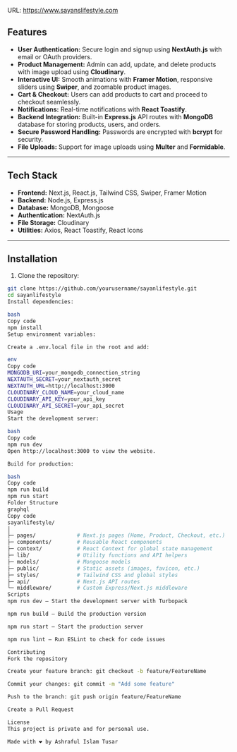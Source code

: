 URL: https://www.sayanslifestyle.com


## Features

- **User Authentication:** Secure login and signup using **NextAuth.js** with email or OAuth providers.  
- **Product Management:** Admin can add, update, and delete products with image upload using **Cloudinary**.  
- **Interactive UI:** Smooth animations with **Framer Motion**, responsive sliders using **Swiper**, and zoomable product images.  
- **Cart & Checkout:** Users can add products to cart and proceed to checkout seamlessly.  
- **Notifications:** Real-time notifications with **React Toastify**.  
- **Backend Integration:** Built-in **Express.js** API routes with **MongoDB** database for storing products, users, and orders.  
- **Secure Password Handling:** Passwords are encrypted with **bcrypt** for security.  
- **File Uploads:** Support for image uploads using **Multer** and **Formidable**.

---

## Tech Stack

- **Frontend:** Next.js, React.js, Tailwind CSS, Swiper, Framer Motion  
- **Backend:** Node.js, Express.js  
- **Database:** MongoDB, Mongoose  
- **Authentication:** NextAuth.js  
- **File Storage:** Cloudinary  
- **Utilities:** Axios, React Toastify, React Icons

---

## Installation

1. Clone the repository:

```bash
git clone https://github.com/yourusername/sayanlifestyle.git
cd sayanlifestyle
Install dependencies:

bash
Copy code
npm install
Setup environment variables:

Create a .env.local file in the root and add:

env
Copy code
MONGODB_URI=your_mongodb_connection_string
NEXTAUTH_SECRET=your_nextauth_secret
NEXTAUTH_URL=http://localhost:3000
CLOUDINARY_CLOUD_NAME=your_cloud_name
CLOUDINARY_API_KEY=your_api_key
CLOUDINARY_API_SECRET=your_api_secret
Usage
Start the development server:

bash
Copy code
npm run dev
Open http://localhost:3000 to view the website.

Build for production:

bash
Copy code
npm run build
npm run start
Folder Structure
graphql
Copy code
sayanlifestyle/
│
├─ pages/             # Next.js pages (Home, Product, Checkout, etc.)
├─ components/        # Reusable React components
├─ context/           # React Context for global state management
├─ lib/               # Utility functions and API helpers
├─ models/            # Mongoose models
├─ public/            # Static assets (images, favicon, etc.)
├─ styles/            # Tailwind CSS and global styles
├─ api/               # Next.js API routes
└─ middleware/        # Custom Express/Next.js middleware
Scripts
npm run dev – Start the development server with Turbopack

npm run build – Build the production version

npm run start – Start the production server

npm run lint – Run ESLint to check for code issues

Contributing
Fork the repository

Create your feature branch: git checkout -b feature/FeatureName

Commit your changes: git commit -m "Add some feature"

Push to the branch: git push origin feature/FeatureName

Create a Pull Request

License
This project is private and for personal use.

Made with ❤️ by Ashraful Islam Tusar